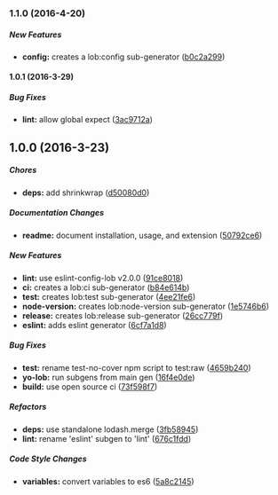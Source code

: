 ### 1.1.0 (2016-4-20)

##### New Features

* **config:** creates a lob:config sub-generator ([b0c2a299](https://github.com/lob/generator/commit/b0c2a29991a50b452c0299ccc036717f4cd429b8))

#### 1.0.1 (2016-3-29)

##### Bug Fixes

* **lint:** allow global expect ([3ac9712a](https://github.com/lob/generator/commit/3ac9712a8f9d9f0d061d55a4c69f94b476002c9c))

## 1.0.0 (2016-3-23)

##### Chores

* **deps:** add shrinkwrap ([d50080d0](https://github.com/lob/generator/commit/d50080d0e68b8e2228d613e59a7678f39b04ff73))

##### Documentation Changes

* **readme:** document installation, usage, and extension ([50792ce6](https://github.com/lob/generator/commit/50792ce62c782402dd43754aa79a2d997b0bbe69))

##### New Features

* **lint:** use eslint-config-lob v2.0.0 ([91ce8018](https://github.com/lob/generator/commit/91ce8018cb1c47944ef5ae956d968cbc9d4216a0))
* **ci:** creates a lob:ci sub-generator ([b84e614b](https://github.com/lob/generator/commit/b84e614b85c7684e75ae1e21fe195e3fc4236fa7))
* **test:** creates lob:test sub-generator ([4ee21fe6](https://github.com/lob/generator/commit/4ee21fe689ec9539ccad9a4dbbbb9dc40f494d02))
* **node-version:** creates lob:node-version sub-generator ([1e5746b6](https://github.com/lob/generator/commit/1e5746b6ef355a7a9b60ff4eca43f3bce8e5c104))
* **release:** creates lob:release sub-generator ([26cc779f](https://github.com/lob/generator/commit/26cc779f49338c90f4ff8b1098cafd28b431a2a4))
* **eslint:** adds eslint generator ([6cf7a1d8](https://github.com/lob/generator/commit/6cf7a1d8e625672f3cd56672f30a4e9b331c2fd5))

##### Bug Fixes

* **test:** rename test-no-cover npm script to test:raw ([4659b240](https://github.com/lob/generator/commit/4659b24072fbf4765afff06d2e0147b022d8fd8e))
* **yo-lob:** run subgens from main gen ([16f4e0de](https://github.com/lob/generator/commit/16f4e0de7fc46c18fe42a14d1cfca5e0377c6c95))
* **build:** use open source ci ([73f598f7](https://github.com/lob/generator/commit/73f598f7b99747236d99d57bc0d2bdd7ff25ccb4))

##### Refactors

* **deps:** use standalone lodash.merge ([3fb58945](https://github.com/lob/generator/commit/3fb5894599eca0e00baee406750238268f78cebc))
* **lint:** rename 'eslint' subgen to 'lint' ([676c1fdd](https://github.com/lob/generator/commit/676c1fdd9ed2f41306b6233018bf9bfae558792b))

##### Code Style Changes

* **variables:** convert variables to es6 ([5a8c2145](https://github.com/lob/generator/commit/5a8c214540b488d063c38cab847eb4886597f1ee))

